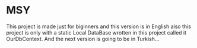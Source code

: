 # MSY
This project is made just for biginners and this version is in English 
also this project is only with a static Local DataBase wrotten in this project called it OurDbContext.
And the next version is going to be in Turkish...
